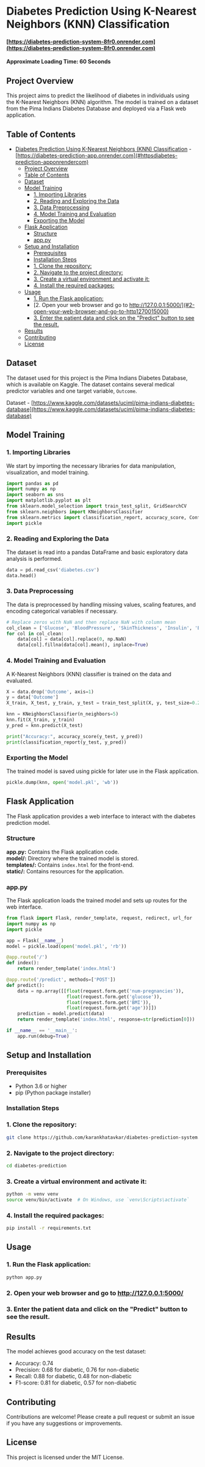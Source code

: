 # Diabetes Prediction Using K-Nearest Neighbors (KNN) Classification

#### [https://diabetes-prediction-system-8fr0.onrender.com](https://diabetes-prediction-system-8fr0.onrender.com)

**Approximate Loading Time: 60 Seconds**

## Project Overview

This project aims to predict the likelihood of diabetes in individuals using the K-Nearest Neighbors (KNN) algorithm. The model is trained on a dataset from the Pima Indians Diabetes Database and deployed via a Flask web application.

## Table of Contents

-   [Diabetes Prediction Using K-Nearest Neighbors (KNN) Classification](#diabetes-prediction-using-k-nearest-neighbors-knn-classification) - [https://diabetes-prediction-app.onrender.com](#httpsdiabetes-prediction-apponrendercom)
    -   [Project Overview](#project-overview)
    -   [Table of Contents](#table-of-contents)
    -   [Dataset](#dataset)
    -   [Model Training](#model-training)
        -   [1. Importing Libraries](#1-importing-libraries)
        -   [2. Reading and Exploring the Data](#2-reading-and-exploring-the-data)
        -   [3. Data Preprocessing](#3-data-preprocessing)
        -   [4. Model Training and Evaluation](#4-model-training-and-evaluation)
        -   [Exporting the Model](#exporting-the-model)
    -   [Flask Application](#flask-application)
        -   [Structure](#structure)
        -   [app.py](#apppy)
    -   [Setup and Installation](#setup-and-installation)
        -   [Prerequisites](#prerequisites)
        -   [Installation Steps](#installation-steps)
        -   [1. Clone the repository:](#1-clone-the-repository)
        -   [2. Navigate to the project directory:](#2-navigate-to-the-project-directory)
        -   [3. Create a virtual environment and activate it:](#3-create-a-virtual-environment-and-activate-it)
        -   [4. Install the required packages:](#4-install-the-required-packages)
    -   [Usage](#usage)
        -   [1. Run the Flask application:](#1-run-the-flask-application)
        -   [2. Open your web browser and go to http://127.0.0.1:5000/](#2-open-your-web-browser-and-go-to-http1270015000)
        -   [3. Enter the patient data and click on the "Predict" button to see the result.](#3-enter-the-patient-data-and-click-on-the-predict-button-to-see-the-result)
    -   [Results](#results)
    -   [Contributing](#contributing)
    -   [License](#license)

## Dataset

The dataset used for this project is the Pima Indians Diabetes Database, which is available on Kaggle. The dataset contains several medical predictor variables and one target variable, `Outcome`.

Dataset - [https://www.kaggle.com/datasets/uciml/pima-indians-diabetes-database](https://www.kaggle.com/datasets/uciml/pima-indians-diabetes-database)

## Model Training

### 1. Importing Libraries

We start by importing the necessary libraries for data manipulation, visualization, and model training.

```python
import pandas as pd
import numpy as np
import seaborn as sns
import matplotlib.pyplot as plt
from sklearn.model_selection import train_test_split, GridSearchCV
from sklearn.neighbors import KNeighborsClassifier
from sklearn.metrics import classification_report, accuracy_score, ConfusionMatrixDisplay
import pickle
```

### 2. Reading and Exploring the Data

The dataset is read into a pandas DataFrame and basic exploratory data analysis is performed.

```python
data = pd.read_csv('diabetes.csv')
data.head()
```

### 3. Data Preprocessing

The data is preprocessed by handling missing values, scaling features, and encoding categorical variables if necessary.

```python
# Replace zeros with NaN and then replace NaN with column mean
col_clean = ['Glucose', 'BloodPressure', 'SkinThickness', 'Insulin', 'BMI', 'Pedigree', 'Age']
for col in col_clean:
    data[col] = data[col].replace(0, np.NaN)
    data[col].fillna(data[col].mean(), inplace=True)
```

### 4. Model Training and Evaluation

A K-Nearest Neighbors (KNN) classifier is trained on the data and evaluated.

```python
X = data.drop('Outcome', axis=1)
y = data['Outcome']
X_train, X_test, y_train, y_test = train_test_split(X, y, test_size=0.2, random_state=42)

knn = KNeighborsClassifier(n_neighbors=5)
knn.fit(X_train, y_train)
y_pred = knn.predict(X_test)

print("Accuracy:", accuracy_score(y_test, y_pred))
print(classification_report(y_test, y_pred))
```

### Exporting the Model

The trained model is saved using pickle for later use in the Flask application.

```python
pickle.dump(knn, open('model.pkl', 'wb'))
```

## Flask Application

The Flask application provides a web interface to interact with the diabetes prediction model.

### Structure

**app.py:** Contains the Flask application code.  
**model/:** Directory where the trained model is stored.  
**templates/:** Contains `index.html` for the front-end.  
**static/:** Contains resources for the application.

### app.py

The Flask application loads the trained model and sets up routes for the web interface.

```python
from flask import Flask, render_template, request, redirect, url_for
import numpy as np
import pickle

app = Flask(__name__)
model = pickle.load(open('model.pkl', 'rb'))

@app.route('/')
def index():
    return render_template('index.html')

@app.route('/predict', methods=['POST'])
def predict():
    data = np.array([[float(request.form.get('num-pregnancies')),
                      float(request.form.get('glucose')),
                      float(request.form.get('BMI')),
                      float(request.form.get('age'))]])
    prediction = model.predict(data)
    return render_template('index.html', response=str(prediction[0]))

if __name__ == '__main__':
    app.run(debug=True)
```

## Setup and Installation

### Prerequisites

-   Python 3.6 or higher
-   pip (Python package installer)

### Installation Steps

### 1. Clone the repository:

```bash
git clone https://github.com/karankhatavkar/diabetes-prediction-system.git
```

### 2. Navigate to the project directory:

```bash
cd diabetes-prediction
```

### 3. Create a virtual environment and activate it:

```bash
python -m venv venv
source venv/bin/activate  # On Windows, use `venv\Scripts\activate`
```

### 4. Install the required packages:

```bash
pip install -r requirements.txt
```

## Usage

### 1. Run the Flask application:

```bash
python app.py
```

### 2. Open your web browser and go to http://127.0.0.1:5000/

### 3. Enter the patient data and click on the "Predict" button to see the result.

## Results

The model achieves good accuracy on the test dataset:

-   Accuracy: 0.74
-   Precision: 0.68 for diabetic, 0.76 for non-diabetic
-   Recall: 0.88 for diabetic, 0.48 for non-diabetic
-   F1-score: 0.81 for diabetic, 0.57 for non-diabetic

## Contributing

Contributions are welcome! Please create a pull request or submit an issue if you have any suggestions or improvements.

## License

This project is licensed under the MIT License.
